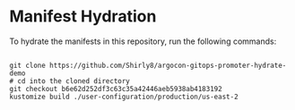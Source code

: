 
# Manifest Hydration

To hydrate the manifests in this repository, run the following commands:

```shell

git clone https://github.com/Shirly8/argocon-gitops-promoter-hydrate-demo
# cd into the cloned directory
git checkout b6e62d252df3c63c35a42446aeb5938ab4183192
kustomize build ./user-configuration/production/us-east-2
```